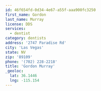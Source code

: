 ```yaml
---
id: 46f654fd-0d34-4e67-a55f-aaa900fc3250
first_name: Gordon
last_name: Murray
license: DDS
services:
  - dentist
category: dentists
address: '2747 Paradise Rd'
city: 'Las Vegas'
state: NV
zip: '89109'
phone: '(702) 228-2218'
title: 'Gordon Murray'
_geoloc:
  lat: 36.1446
  lng: -115.154
---
```

